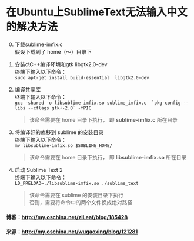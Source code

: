 在Ubuntu上SublimeText无法输入中文的解决方法
===

0. 下载sublime-imfix.c  
假设下载到了 home（～）目录下

0. 安装c\C++编译环境和gtk libgtk2.0-dev  
终端下输入以下命令：  
	`sudo apt-get install build-essential  libgtk2.0-dev`

0. 编译共享库  
终端下输入以下命令：  
	``gcc -shared -o libsublime-imfix.so sublime_imfix.c  `pkg-config --libs --cflags gtk+-2.0` -fPIC``

	> 该命令需要在 home 目录下执行， 即 **sublime-imfix.c** 所在目录

0. 将编译好的库移到 sublime 的安装目录  
终端下输入以下命令：  
	`mv libsublime-imfix.so $SUBLIME_HOME/`

	> 该命令需要在 home 目录下执行， 即 **libsublime-imfix.so** 所在目录

0. 启动 Sublime Text 2  
终端下输入以下命令：  
	`LD_PRELOAD=./libsublime-imfix.so ./sublime_text`

	>  该命令需要在 sublime 的安装目录下执行  
	> 否则，需要将命令中的两个文件换成绝对路径

#### 博客：http://my.oschina.net/zlLeaf/blog/185428
#### 来源：http://my.oschina.net/wugaoxing/blog/121281
